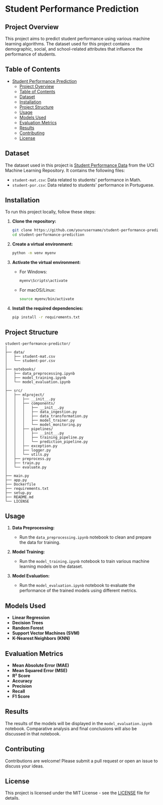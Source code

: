 
# Student Performance Prediction

## Project Overview

This project aims to predict student performance using various machine learning algorithms. The dataset used for this project contains demographic, social, and school-related attributes that influence the performance of students.

## Table of Contents

- [Student Performance Prediction](#student-performance-prediction)
  - [Project Overview](#project-overview)
  - [Table of Contents](#table-of-contents)
  - [Dataset](#dataset)
  - [Installation](#installation)
  - [Project Structure](#project-structure)
  - [Usage](#usage)
  - [Models Used](#models-used)
  - [Evaluation Metrics](#evaluation-metrics)
  - [Results](#results)
  - [Contributing](#contributing)
  - [License](#license)

## Dataset

The dataset used in this project is [Student Performance Data](https://archive.ics.uci.edu/ml/datasets/Student+Performance) from the UCI Machine Learning Repository. It contains the following files:

- `student-mat.csv`: Data related to students' performance in Math.
- `student-por.csv`: Data related to students' performance in Portuguese.

## Installation

To run this project locally, follow these steps:

1. **Clone the repository:**
   ```bash
   git clone https://github.com/yourusername/student-performance-prediction.git
   cd student-performance-prediction
   ```

2. **Create a virtual environment:**
   ```bash
   python -m venv myenv
   ```

3. **Activate the virtual environment:**
   - For Windows:
     ```bash
     myenv\Scripts\activate
     ```
   - For macOS/Linux:
     ```bash
     source myenv/bin/activate
     ```

4. **Install the required dependencies:**
   ```bash
   pip install -r requirements.txt
   ```

## Project Structure

```plaintext
student-performance-predictor/
│
├── data/
│   ├── student-mat.csv
│   └── student-por.csv
│
├── notebooks/
│   ├── data_preprocessing.ipynb
│   ├── model_training.ipynb
│   └── model_evaluation.ipynb
│
├── src/
│   ├── mlproject/
│   │   ├── __init__.py
│   │   ├── components/
│   │   │   ├── __init__.py
│   │   │   ├── data_ingestion.py
│   │   │   ├── data_transformation.py
│   │   │   ├── model_trainer.py
│   │   │   └── model_monitoring.py
│   │   ├── pipelines/
│   │   │   ├── __init__.py
│   │   │   ├── training_pipeline.py
│   │   │   └── prediction_pipeline.py
│   │   ├── exception.py
│   │   ├── logger.py
│   │   └── utils.py
│   ├── preprocess.py
│   ├── train.py
│   └── evaluate.py
│
├── main.py
├── app.py
├── Dockerfile
├── requirements.txt
├── setup.py
├── README.md
└── LICENSE

```

## Usage

1. **Data Preprocessing:**
   - Run the `data_preprocessing.ipynb` notebook to clean and prepare the data for training.

2. **Model Training:**
   - Run the `model_training.ipynb` notebook to train various machine learning models on the dataset.

3. **Model Evaluation:**
   - Run the `model_evaluation.ipynb` notebook to evaluate the performance of the trained models using different metrics.

## Models Used

- **Linear Regression**
- **Decision Trees**
- **Random Forest**
- **Support Vector Machines (SVM)**
- **K-Nearest Neighbors (KNN)**

## Evaluation Metrics

- **Mean Absolute Error (MAE)**
- **Mean Squared Error (MSE)**
- **R² Score**
- **Accuracy**
- **Precision**
- **Recall**
- **F1 Score**

## Results

The results of the models will be displayed in the `model_evaluation.ipynb` notebook. Comparative analysis and final conclusions will also be discussed in that notebook.

## Contributing

Contributions are welcome! Please submit a pull request or open an issue to discuss your ideas.

## License

This project is licensed under the MIT License - see the [LICENSE](LICENSE) file for details.
